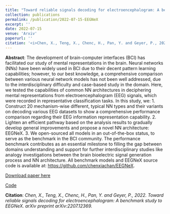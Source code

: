 ```yaml
---
title: "Toward reliable signals decoding for electroencephalogram: A benchmark study to EEGNeX"
collection: publications
permalink: /publication/2022-07-15-EEGNeX
excerpt: ''
date: 2022-07-15
venue: 'Arxiv'
paperurl: ''
citation: '<i>Chen, X., Teng, X., Chenc, H., Pan, Y. and Geyer, P., 2022. Toward reliable signals decoding for electroencephalogram: A benchmark study to EEGNeX. arXiv preprint arXiv:2207.12369.</i>'
---
```


**Abstract**: The development of brain-computer interfaces (BCI) has facilitated our study of mental representations in the brain. Neural networks (NNs) have been widely used in BCI due to their decent pattern learning capabilities; however, to our best knowledge, a comprehensive comparison between various neural network models has not been well addressed, due to the interdisciplinary difficulty and case-based study in the domain. Here, we tested the capabilities of common NN architectures in deciphering mental representations from electroencephalogram (EEG) signals, which were recorded in representative classification tasks. In this study, we: 1. Construct 20 mechanism-wise different, typical NN types and their variants on decoding various EEG datasets to show a comprehensive performance comparison regarding their EEG information representation capability. 2. Lighten an efficient pathway based on the analysis results to gradually develop general improvements and propose a novel NN architecture: EEGNeX. 3. We open-sourced all models in an out-of-the-box status, to serve as the benchmark in the BCI community. The performance benchmark contributes as an essential milestone to filling the gap between domains understanding and support for further interdisciplinary studies like analogy investigations between the brain bioelectric signal generation process and NN architecture. All benchmark models and EEGNeX source code is available at: https://github.com/chenxiachan/EEGNeX.

[Download paper here](https://arxiv.org/abs/2207.12369)

[Code](https://github.com/chenxiachan/EEGNeX)

**Citation**:<i> Chen, X., Teng, X., Chenc, H., Pan, Y. and Geyer, P., 2022. Toward reliable signals decoding for electroencephalogram: A benchmark study to EEGNeX. arXiv preprint arXiv:2207.12369.</i>
